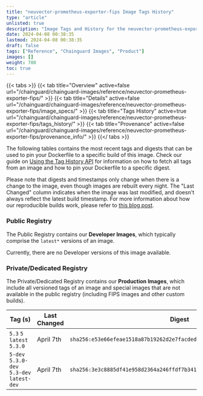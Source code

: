 ```yaml
---
title: "neuvector-prometheus-exporter-fips Image Tags History"
type: "article"
unlisted: true
description: "Image Tags and History for the neuvector-prometheus-exporter-fips Chainguard Image"
date: 2024-04-08 00:38:35
lastmod: 2024-04-08 00:38:35
draft: false
tags: ["Reference", "Chainguard Images", "Product"]
images: []
weight: 700
toc: true
---
```


{{< tabs >}}
{{< tab title="Overview" active=false url="/chainguard/chainguard-images/reference/neuvector-prometheus-exporter-fips/" >}}
{{< tab title="Details" active=false url="/chainguard/chainguard-images/reference/neuvector-prometheus-exporter-fips/image_specs/" >}}
{{< tab title="Tags History" active=true url="/chainguard/chainguard-images/reference/neuvector-prometheus-exporter-fips/tags_history/" >}}
{{< tab title="Provenance" active=false url="/chainguard/chainguard-images/reference/neuvector-prometheus-exporter-fips/provenance_info/" >}}
{{</ tabs >}}

The following tables contains the most recent tags and digests that can be used to pin your Dockerfile to a specific build of this image. Check our guide on [Using the Tag History API](/chainguard/chainguard-images/using-the-tag-history-api/) for information on how to fetch all tags from an image and how to pin your Dockerfile to a specific digest.

Please note that digests and timestamps only change when there is a change to the image, even though images are rebuilt every night. The "Last Changed" column indicates when the image was last modified, and doesn't always reflect the latest build timestamp. For more information about how our reproducible builds work, please refer to [this blog post](https://www.chainguard.dev/unchained/reproducing-chainguards-reproducible-image-builds).

### Public Registry
The Public Registry contains our **Developer Images**, which typically comprise the `latest*` versions of an image.

Currently, there are no Developer versions of this image available.

### Private/Dedicated Registry
The Private/Dedicated Registry contains our **Production Images**, which include all versioned tags of an image and special images that are not available in the public registry (including FIPS images and other custom builds).

| Tag (s)                                     | Last Changed | Digest                                                                    |
|---------------------------------------------|--------------|---------------------------------------------------------------------------|
|  `5.3` `5` `latest` `5.3.0`                 | April 7th    | `sha256:e53e66efeae1518a87b19262d2e7facdedcc6c3ae0f4d76f9efe4abb010a365a` |
|  `5-dev` `5.3.0-dev` `5.3-dev` `latest-dev` | April 7th    | `sha256:3e3c8885df41e958d2364a246ffdf7b341c549ee3196e9d688c1bc07041047f1` |

